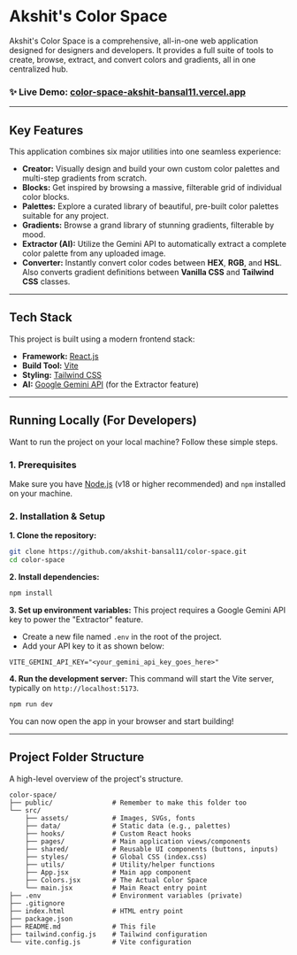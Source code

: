 # Akshit's Color Space

Akshit's Color Space is a comprehensive, all-in-one web application designed for designers and developers. It provides a full suite of tools to create, browse, extract, and convert colors and gradients, all in one centralized hub.

### ✨ **Live Demo:** [color-space-akshit-bansal11.vercel.app](https://color-space-akshit-bansal11.vercel.app/)

-----

## Key Features

This application combines six major utilities into one seamless experience:

  * **Creator:** Visually design and build your own custom color palettes and multi-step gradients from scratch.
  * **Blocks:** Get inspired by browsing a massive, filterable grid of individual color blocks.
  * **Palettes:** Explore a curated library of beautiful, pre-built color palettes suitable for any project.
  * **Gradients:** Browse a grand library of stunning gradients, filterable by mood.
  * **Extractor (AI):** Utilize the Gemini API to automatically extract a complete color palette from any uploaded image.
  * **Converter:** Instantly convert color codes between **HEX**, **RGB**, and **HSL**. Also converts gradient definitions between **Vanilla CSS** and **Tailwind CSS** classes.

-----

## Tech Stack

This project is built using a modern frontend stack:

  * **Framework:** [React.js](https://reactjs.org/)
  * **Build Tool:** [Vite](https://vitejs.dev/)
  * **Styling:** [Tailwind CSS](https://tailwindcss.com/)
  * **AI:** [Google Gemini API](https://ai.google.dev/) (for the Extractor feature)

-----

## Running Locally (For Developers)

Want to run the project on your local machine? Follow these simple steps.

### 1\. Prerequisites

Make sure you have [Node.js](https://nodejs.org/en/) (v18 or higher recommended) and `npm` installed on your machine.

### 2\. Installation & Setup

**1. Clone the repository:**

```bash
git clone https://github.com/akshit-bansal11/color-space.git
cd color-space
```

**2. Install dependencies:**

```bash
npm install
```

**3. Set up environment variables:**
This project requires a Google Gemini API key to power the "Extractor" feature.

  * Create a new file named `.env` in the root of the project.
  * Add your API key to it as shown below:

<!-- end list -->

```.env
VITE_GEMINI_API_KEY="<your_gemini_api_key_goes_here>"
```

**4. Run the development server:**
This command will start the Vite server, typically on `http://localhost:5173`.

```bash
npm run dev
```

You can now open the app in your browser and start building\!

-----

## Project Folder Structure

A high-level overview of the project's structure.

```
color-space/
├── public/               # Remember to make this folder too
└── src/
    ├── assets/           # Images, SVGs, fonts
    ├── data/             # Static data (e.g., palettes)
    ├── hooks/            # Custom React hooks
    ├── pages/            # Main application views/components
    ├── shared/           # Reusable UI components (buttons, inputs)
    ├── styles/           # Global CSS (index.css)
    ├── utils/            # Utility/helper functions
    ├── App.jsx           # Main app component
    ├── Colors.jsx        # The Actual Color Space
    └── main.jsx          # Main React entry point
├── .env                  # Environment variables (private)
├── .gitignore
├── index.html            # HTML entry point
├── package.json
├── README.md             # This file
├── tailwind.config.js    # Tailwind configuration
└── vite.config.js        # Vite configuration
```